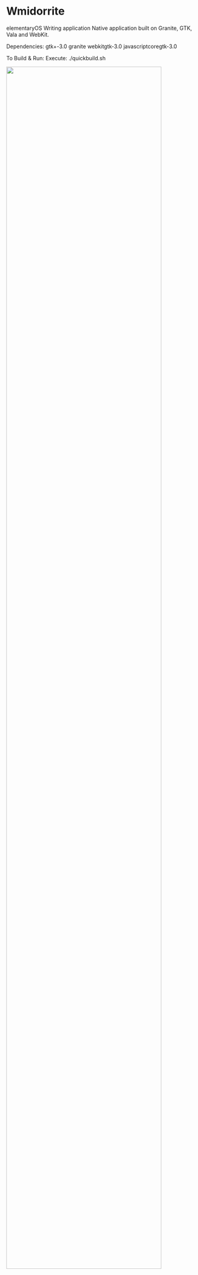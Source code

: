 Wmidorrite
=====

elementaryOS Writing application
Native application built on Granite, GTK, Vala and WebKit.

Dependencies:
gtk+-3.0 
granite 
webkitgtk-3.0 
javascriptcoregtk-3.0

To Build & Run:
Execute: ./quickbuild.sh

<img src="http://projects.nsfugames.com/write.png" style="width: 90%; margin: 0px auto;" />